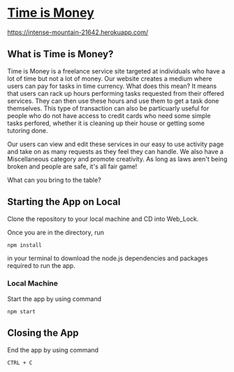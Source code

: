 # [Time is Money](https://intense-mountain-21642.herokuapp.com/)
https://intense-mountain-21642.herokuapp.com/

## What is Time is Money?
Time is Money is a freelance service site targeted at individuals who have a lot of time but not a lot of money. Our website creates a medium where users can pay for tasks in time currency. What does this mean? It means that users can rack up hours performing tasks requested from their offered services. They can then use these hours and use them to get a task done themselves. This type of transaction can also be particuarly useful for people who do not have access to credit cards who need some simple tasks perfored, whether it is cleaning up their house or getting some tutoring done. 

Our users can view and edit these services in our easy to use activity page and take on as many requests as they feel they can handle. We also have a Miscellaneous category and promote creativity. As long as laws aren't being broken and people are safe, it's all fair game! 

What can you bring to the table?


## Starting the App on Local

Clone the repository to your local machine and CD into Web_Lock.

Once you are in the directory, run

    npm install

in your terminal to download the node.js dependencies and packages required to run the app.

### Local Machine

Start the app by using command

    npm start

## Closing the App

End the app by using command

    CTRL + C
